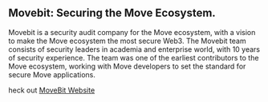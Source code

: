 ## Movebit: Securing the Move Ecosystem.

Movebit is a security audit company for the Move ecosystem, with a vision to make the Move ecosystem the most secure Web3. 
The Movebit team consists of security leaders in academia and enterprise world, with 10 years of security experience. The team was one of the earliest contributors to the Move ecosystem, working with Move developers to set the standard for secure Move applications.

heck out [MoveBit Website](https://www.movebit.xyz)

